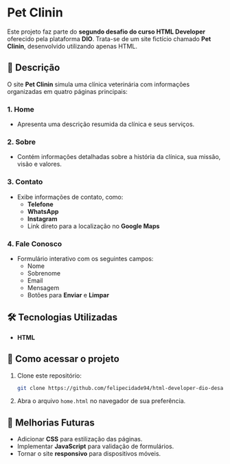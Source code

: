# Pet Clinin

Este projeto faz parte do **segundo desafio do curso HTML Developer** oferecido pela plataforma **DIO**. Trata-se de um site fictício chamado **Pet Clinin**, desenvolvido utilizando apenas HTML.

## 🐾 Descrição

O site **Pet Clinin** simula uma clínica veterinária com informações organizadas em quatro páginas principais:

### 1. Home
- Apresenta uma descrição resumida da clínica e seus serviços.

### 2. Sobre
- Contém informações detalhadas sobre a história da clínica, sua missão, visão e valores.

### 3. Contato
- Exibe informações de contato, como:
  - **Telefone**
  - **WhatsApp**
  - **Instagram**
  - Link direto para a localização no **Google Maps**

### 4. Fale Conosco
- Formulário interativo com os seguintes campos:
  - Nome
  - Sobrenome
  - Email
  - Mensagem
  - Botões para **Enviar** e **Limpar**

## 🛠️ Tecnologias Utilizadas

- **HTML**

## 🚀 Como acessar o projeto

1. Clone este repositório:
   ```bash
   git clone https://github.com/felipecidade94/html-developer-dio-desafio-2.git

2. Abra o arquivo `home.html` no navegador de sua preferência.

## 🌟 Melhorias Futuras

- Adicionar **CSS** para estilização das páginas.
- Implementar **JavaScript** para validação de formulários.
- Tornar o site **responsivo** para dispositivos móveis.
